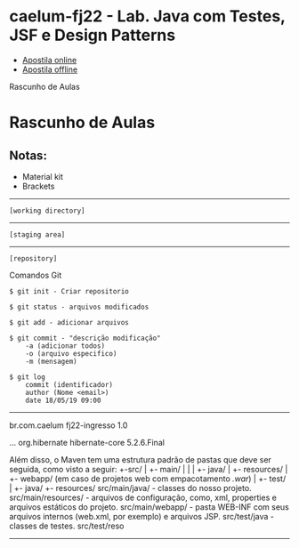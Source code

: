 # caelum-fj22 - Lab. Java com Testes, JSF e Design Patterns

* [Apostila online](https://www.caelum.com.br/apostila-java-testes-jsf-web-services-design-patterns/) 
* [Apostila offline](https://www.caelum.com.br/download/caelum-java-testes-jsf-web-services-design-patterns-fj22.pdf) 

Rascunho de Aulas

 # Rascunho de Aulas


## Notas:

* Material kit
* Brackets

___________________________________
	[working directory]
___________________________________	
	[staging area]
___________________________________
	[repository]

Comandos Git

	$ git init - Criar repositorio

	$ git status - arquivos modificados
	
	$ git add - adicionar arquivos
	
	$ git commit - "descrição modificação"
		-a (adicionar todos) 
		-o (arquivo especifico)
		-m (mensagem)

	$ git log
		commit (identificador)
		author (Nome <email>)
		date 18/05/19 09:00



___________________________________


<project xmlns="http://maven.apache.org/POM/4.0.0"
xmlns:xsi="http://www.w3.org/2001/XMLSchema-instance"
xsi:schemaLocation="http://maven.apache.org/POM/4.0.0
http://maven.apache.org/xsd/maven-4.0.0.xsd">
<!--Informações básicas do seu projeto-->
<groupId>br.com.caelum</groupId>
<artifactId>fj22-ingresso</artifactId>
<version>1.0</version>
<!--Configurações do build * Opcional-->
<build>
...
</build>
<!--Declaração de dependências * Opcional-->
<dependencies>
<!--Declarando a dependência do hibernate-core na versão 5.2.6.Final -->
<dependency>
<groupId>org.hibernate</groupId>
<artifactId>hibernate-core</artifactId>
<version>5.2.6.Final</version>
</dependency>
</dependencies>
</project>


Além disso, o Maven tem uma estrutura padrão de pastas que deve ser seguida, como visto a seguir:
+-src/
|
+- main/
|
|
|
+- java/
|
+- resources/
|
+- webapp/ (em caso de projetos web com empacotamento _.war_)
|
+- test/
|
+- java/
+- resources/
src/main/java/ - classes do nosso projeto.
src/main/resources/ - arquivos de configuração, como, xml, properties e arquivos estáticos do
projeto.
src/main/webapp/ - pasta WEB-INF com seus arquivos internos (web.xml, por exemplo) e arquivos
JSP.
src/test/java - classes de testes.
src/test/reso
___________________________________

	
